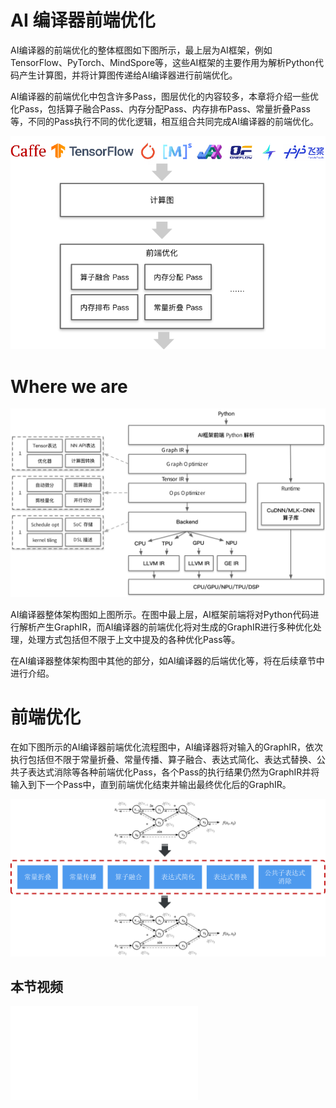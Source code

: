# AI 编译器前端优化

AI编译器的前端优化的整体框图如下图所示，最上层为AI框架，例如TensorFlow、PyTorch、MindSpore等，这些AI框架的主要作用为解析Python代码产生计算图，并将计算图传递给AI编译器进行前端优化。

AI编译器的前端优化中包含许多Pass，图层优化的内容较多，本章将介绍一些优化Pass，包括算子融合Pass、内存分配Pass、内存排布Pass、常量折叠Pass等，不同的Pass执行不同的优化逻辑，相互组合共同完成AI编译器的前端优化。

![AI编译器的前端优化的整体框图](images/introduction01.png)

# Where we are
![AI编译器整体架构图](images/introduction02.png)

AI编译器整体架构图如上图所示。在图中最上层，AI框架前端将对Python代码进行解析产生GraphIR，而AI编译器的前端优化将对生成的GraphIR进行多种优化处理，处理方式包括但不限于上文中提及的各种优化Pass等。

在AI编译器整体架构图中其他的部分，如AI编译器的后端优化等，将在后续章节中进行介绍。

# 前端优化
在如下图所示的AI编译器前端优化流程图中，AI编译器将对输入的GraphIR，依次执行包括但不限于常量折叠、常量传播、算子融合、表达式简化、表达式替换、公共子表达式消除等各种前端优化Pass，各个Pass的执行结果仍然为GraphIR并将输入到下一个Pass中，直到前端优化结束并输出最终优化后的GraphIR。

![AI编译器前端优化流程图](images/introduction03.png)

## 本节视频

<html>
<iframe src="//player.bilibili.com/player.html?isOutside=true&aid=263727934&bvid=BV1ne411w7n2&cid=922979928&p=1" scrolling="no" border="0" frameborder="no" framespacing="0" allowfullscreen="true"></iframe>
</html>
